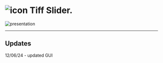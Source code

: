 # ![icon](https://github.com/user-attachments/assets/a3d32c41-3356-4d66-bc92-2152f9e60ea9) Tiff Slider.

![presentation](https://github.com/user-attachments/assets/5fca09c9-babc-47f2-89b7-39448f1c745d)

- - -

## Updates

12/06/24 - updated GUI 
